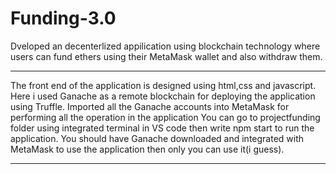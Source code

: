 # Funding-3.0
Dveloped an decenterlized appilication using blockchain technology where users can fund ethers using their MetaMask wallet and also withdraw them.

_________________________________________________________________________________________________________________________________________________

The front end of the application is designed using html,css and javascript.
Here i used Ganache as a remote blockchain for deploying the application using Truffle.
Imported all the Ganache accounts into MetaMask for performing all the operation in the application
You can go to projectfunding folder using integrated terminal in VS code then write npm start to run the application.
You should have Ganache downloaded and integrated with MetaMask to use the application then only you can use it(i guess).

___________________________________________________________________________________________________________________________________________________

